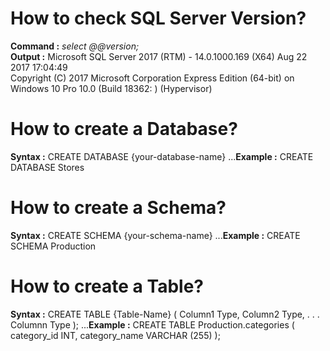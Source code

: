 How to check SQL Server Version?
====================================
**Command :**    *select @@version;*                                                           
**Output  :**	   Microsoft SQL Server 2017 (RTM) - 14.0.1000.169 (X64)   Aug 22 2017 17:04:49   
                 Copyright (C) 2017 Microsoft Corporation  Express Edition (64-bit) on 
                 Windows 10 Pro 10.0 <X64> (Build 18362: ) (Hypervisor)                       

How to create a Database?
===========================
**Syntax  :** CREATE DATABASE {your-database-name}
...**Example :** CREATE DATABASE Stores

How to create a Schema?
===========================
**Syntax  :** CREATE SCHEMA {your-schema-name}
...**Example :** CREATE SCHEMA Production

How to create a Table?
===========================
**Syntax  :** CREATE TABLE {Table-Name}
              (
                Column1 Type,
                Column2 Type,
                .
                .
                .
                Columnn Type
              );
...**Example :** CREATE TABLE Production.categories 
              (
               category_id INT,
               category_name VARCHAR (255)
              );
